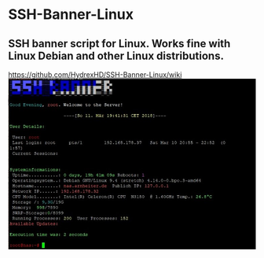 <h1>SSH-Banner-Linux</h1>

<h2>SSH banner script for Linux. Works fine with Linux Debian and other Linux distributions.</h2>

<url>https://github.com/HydrexHD/SSH-Banner-Linux/wiki</url>
![alt text](https://github.com/HydrexHD/SSH-Banner-Linux/blob/master/Images/SSH-Banner.jpg)
